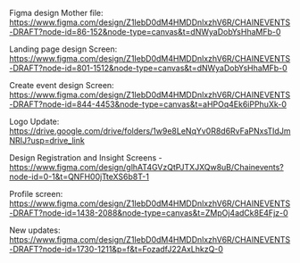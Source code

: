Figma design Mother file: https://www.figma.com/design/Z1IebD0dM4HMDDnlxzhV6R/CHAINEVENTS-DRAFT?node-id=86-152&node-type=canvas&t=dNWyaDobYsHhaMFb-0

Landing page design Screen: https://www.figma.com/design/Z1IebD0dM4HMDDnlxzhV6R/CHAINEVENTS-DRAFT?node-id=801-1512&node-type=canvas&t=dNWyaDobYsHhaMFb-0

Create event design Screen: https://www.figma.com/design/Z1IebD0dM4HMDDnlxzhV6R/CHAINEVENTS-DRAFT?node-id=844-4453&node-type=canvas&t=aHPOq4Ek6iPPhuXk-0

Logo Update: https://drive.google.com/drive/folders/1w9e8LeNqYv0R8d6RvFaPNxsTIdJmNRIJ?usp=drive_link

Design Registration and Insight Screens - https://www.figma.com/design/glhAT4GVzQtPJTXJXQw8uB/Chainevents?node-id=0-1&t=QNFH00jTteXS6b8T-1

Profile screen: https://www.figma.com/design/Z1IebD0dM4HMDDnlxzhV6R/CHAINEVENTS-DRAFT?node-id=1438-2088&node-type=canvas&t=ZMpOj4adCk8E4Fjz-0

New updates: https://www.figma.com/design/Z1IebD0dM4HMDDnlxzhV6R/CHAINEVENTS-DRAFT?node-id=1730-1211&p=f&t=FozadfJ22AxLhkzQ-0